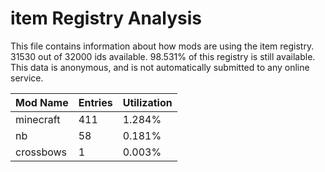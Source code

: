 # item Registry Analysis

This file contains information about how mods are using the item registry. 31530
out of 32000 ids available. 98.531% of this registry is still available. This
data is anonymous, and is not automatically submitted to any online service.


| Mod Name  | Entries | Utilization |
|-----------|---------|-------------|
| minecraft | 411     | 1.284%      |
| nb        | 58      | 0.181%      |
| crossbows | 1       | 0.003%      |
